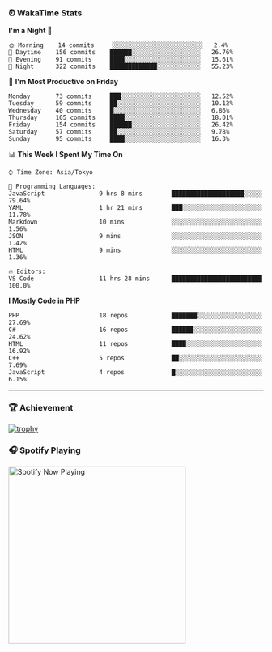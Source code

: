 ### ⏰ WakaTime Stats


<!--START_SECTION:waka-->
**I'm a Night 🦉** 

```text
🌞 Morning    14 commits     ░░░░░░░░░░░░░░░░░░░░░░░░░   2.4% 
🌆 Daytime    156 commits    ██████░░░░░░░░░░░░░░░░░░░   26.76% 
🌃 Evening    91 commits     ████░░░░░░░░░░░░░░░░░░░░░   15.61% 
🌙 Night      322 commits    █████████████░░░░░░░░░░░░   55.23%

```
📅 **I'm Most Productive on Friday** 

```text
Monday       73 commits     ███░░░░░░░░░░░░░░░░░░░░░░   12.52% 
Tuesday      59 commits     ██░░░░░░░░░░░░░░░░░░░░░░░   10.12% 
Wednesday    40 commits     █░░░░░░░░░░░░░░░░░░░░░░░░   6.86% 
Thursday     105 commits    ████░░░░░░░░░░░░░░░░░░░░░   18.01% 
Friday       154 commits    ██████░░░░░░░░░░░░░░░░░░░   26.42% 
Saturday     57 commits     ██░░░░░░░░░░░░░░░░░░░░░░░   9.78% 
Sunday       95 commits     ████░░░░░░░░░░░░░░░░░░░░░   16.3%

```


📊 **This Week I Spent My Time On** 

```text
⌚︎ Time Zone: Asia/Tokyo

💬 Programming Languages: 
JavaScript               9 hrs 8 mins        ████████████████████░░░░░   79.64% 
YAML                     1 hr 21 mins        ███░░░░░░░░░░░░░░░░░░░░░░   11.78% 
Markdown                 10 mins             ░░░░░░░░░░░░░░░░░░░░░░░░░   1.56% 
JSON                     9 mins              ░░░░░░░░░░░░░░░░░░░░░░░░░   1.42% 
HTML                     9 mins              ░░░░░░░░░░░░░░░░░░░░░░░░░   1.36%

🔥 Editors: 
VS Code                  11 hrs 28 mins      █████████████████████████   100.0%

```

**I Mostly Code in PHP** 

```text
PHP                      18 repos            ███████░░░░░░░░░░░░░░░░░░   27.69% 
C#                       16 repos            ██████░░░░░░░░░░░░░░░░░░░   24.62% 
HTML                     11 repos            ████░░░░░░░░░░░░░░░░░░░░░   16.92% 
C++                      5 repos             ██░░░░░░░░░░░░░░░░░░░░░░░   7.69% 
JavaScript               4 repos             █░░░░░░░░░░░░░░░░░░░░░░░░   6.15%

```



<!--END_SECTION:waka-->

---

### 🏆 Achievement

[![trophy](https://github-profile-trophy.vercel.app/?username=Slime-hatena&theme=flat&no-bg=true&no-frame=true&column=8)](https://github.com/ryo-ma/github-profile-trophy)

### 🎧 Spotify Playing

[<img src="https://spotify-now-playing-slime-hatena.vercel.app/api/spotify-playing" alt="Spotify Now Playing" width="350" />](https://open.spotify.com/user/slime_hatena)

<!--
**Slime-hatena/Slime-hatena** is a ✨ _special_ ✨ repository because its `README.md` (this file) appears on your GitHub profile.

Here are some ideas to get you started:

- 🔭 I’m currently working on ...
- 🌱 I’m currently learning ...
- 👯 I’m looking to collaborate on ...
- 🤔 I’m looking for help with ...
- 💬 Ask me about ...
- 📫 How to reach me: ...
- 😄 Pronouns: ...
- ⚡ Fun fact: ...
-->
